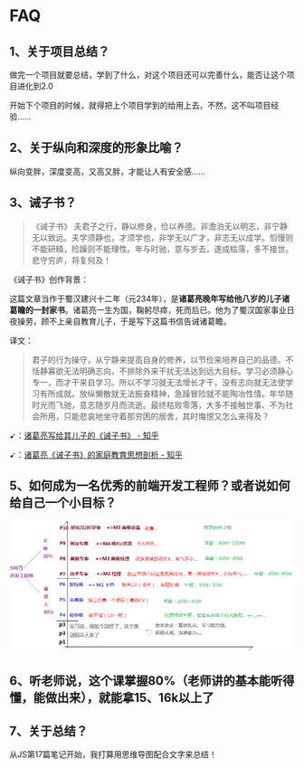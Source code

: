 # FAQ

## 1、关于项目总结？

做完一个项目就要总结，学到了什么，对这个项目还可以完善什么，能否让这个项目进化到2.0

开始下个项目的时候，就得把上个项目学到的给用上去，不然，这不叫项目经验……

## 2、关于纵向和深度的形象比喻？

纵向变胖，深度变高，又高又胖，才能让人有安全感……

## 3、诫子书？

> 《诫子书》 夫君子之行，静以修身，俭以养德。非澹泊无以明志，非宁静无以致远。夫学须静也，才须学也，非学无以广才，非志无以成学。慆慢则不能研精，险躁则不能理性。年与时驰，意与岁去，遂成枯落，多不接世。悲守穷庐，将复何及！

《诫子书》创作背景：

这篇文章当作于蜀汉建兴十二年（元234年），是**诸葛亮晚年写给他八岁的儿子诸葛瞻的一封家书**。诸葛亮一生为国，鞠躬尽瘁，死而后已。他为了蜀汉国家事业日夜操劳，顾不上亲自教育儿子，于是写下这篇书信告诫诸葛瞻。

译文：

> 君子的行为操守，从宁静来提高自身的修养，以节俭来培养自己的品德。不恬静寡欲无法明确志向，不排除外来干扰无法达到远大目标。学习必须静心专一，而才干来自学习。所以不学习就无法增长才干，没有志向就无法使学习有所成就。放纵懒散就无法振奋精神，急躁冒险就不能陶冶性情。年华随时光而飞驰，意志随岁月而流逝。最终枯败零落，大多不接触世事、不为社会所用，只能悲哀地坐守着那穷困的居舍，其时悔恨又怎么来得及？

➹：[诸葛亮写给其儿子的《诫子书》 - 知乎](https://zhuanlan.zhihu.com/p/47410795)

➹：[诸葛亮《诫子书》的家庭教育思想剖析 - 知乎](https://zhuanlan.zhihu.com/p/25046876)

## 5、如何成为一名优秀的前端开发工程师？或者说如何给自己一个小目标？

![给你一个目标，你向前冲](assets/img/2020-05-11-23-35-17.png)

## 6、听老师说，这个课掌握80%（老师讲的基本能听得懂，能做出来），就能拿15、16k以上了

## 7、关于总结？

从JS第17篇笔记开始，我打算用思维导图配合文字来总结！
